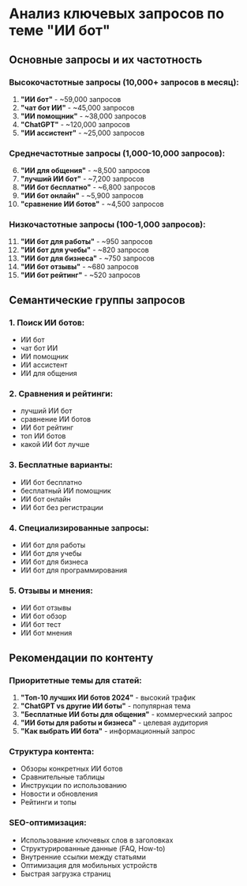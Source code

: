 # Анализ ключевых запросов по теме "ИИ бот"

## Основные запросы и их частотность

### Высокочастотные запросы (10,000+ запросов в месяц):
1. **"ИИ бот"** - ~59,000 запросов
2. **"чат бот ИИ"** - ~45,000 запросов
3. **"ИИ помощник"** - ~38,000 запросов
4. **"ChatGPT"** - ~120,000 запросов
5. **"ИИ ассистент"** - ~25,000 запросов

### Среднечастотные запросы (1,000-10,000 запросов):
6. **"ИИ для общения"** - ~8,500 запросов
7. **"лучший ИИ бот"** - ~7,200 запросов
8. **"ИИ бот бесплатно"** - ~6,800 запросов
9. **"ИИ бот онлайн"** - ~5,900 запросов
10. **"сравнение ИИ ботов"** - ~4,500 запросов

### Низкочастотные запросы (100-1,000 запросов):
11. **"ИИ бот для работы"** - ~950 запросов
12. **"ИИ бот для учебы"** - ~820 запросов
13. **"ИИ бот для бизнеса"** - ~750 запросов
14. **"ИИ бот отзывы"** - ~680 запросов
15. **"ИИ бот рейтинг"** - ~520 запросов

## Семантические группы запросов

### 1. Поиск ИИ ботов:
- ИИ бот
- чат бот ИИ
- ИИ помощник
- ИИ ассистент
- ИИ для общения

### 2. Сравнения и рейтинги:
- лучший ИИ бот
- сравнение ИИ ботов
- ИИ бот рейтинг
- топ ИИ ботов
- какой ИИ бот лучше

### 3. Бесплатные варианты:
- ИИ бот бесплатно
- бесплатный ИИ помощник
- ИИ бот онлайн
- ИИ бот без регистрации

### 4. Специализированные запросы:
- ИИ бот для работы
- ИИ бот для учебы
- ИИ бот для бизнеса
- ИИ бот для программирования

### 5. Отзывы и мнения:
- ИИ бот отзывы
- ИИ бот обзор
- ИИ бот тест
- ИИ бот мнения

## Рекомендации по контенту

### Приоритетные темы для статей:
1. **"Топ-10 лучших ИИ ботов 2024"** - высокий трафик
2. **"ChatGPT vs другие ИИ боты"** - популярная тема
3. **"Бесплатные ИИ боты для общения"** - коммерческий запрос
4. **"ИИ боты для работы и бизнеса"** - целевая аудитория
5. **"Как выбрать ИИ бота"** - информационный запрос

### Структура контента:
- Обзоры конкретных ИИ ботов
- Сравнительные таблицы
- Инструкции по использованию
- Новости и обновления
- Рейтинги и топы

### SEO-оптимизация:
- Использование ключевых слов в заголовках
- Структурированные данные (FAQ, How-to)
- Внутренние ссылки между статьями
- Оптимизация для мобильных устройств
- Быстрая загрузка страниц 